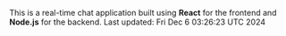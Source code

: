 This is a real-time chat application built using **React** for the frontend and **Node.js** for the backend.
Last updated: Fri Dec  6 03:26:23 UTC 2024

